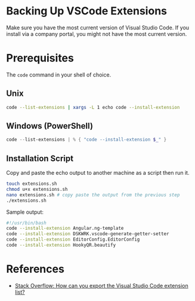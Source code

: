 # Backing Up VSCode Extensions

Make sure you have the most current version of Visual Studio Code. If you install via a company portal, you might not have the most current version.

# Prerequisites

The `code` command in your shell of choice.

## Unix

```bash
code --list-extensions | xargs -L 1 echo code --install-extension
```

## Windows (PowerShell)

```powershell
code --list-extensions | % { "code --install-extension $_" }
```

## Installation Script

Copy and paste the echo output to another machine as a script then run it.

```bash
touch extensions.sh
chmod u+x extensions.sh
nano extensions.sh # copy paste the output from the previous step
./extensions.sh
```

Sample output:

```bash
#!/usr/bin/bash
code --install-extension Angular.ng-template
code --install-extension DSKWRK.vscode-generate-getter-setter
code --install-extension EditorConfig.EditorConfig
code --install-extension HookyQR.beautify
```



# References

- [Stack Overflow: How can you export the Visual Studio Code extension list?](https://stackoverflow.com/questions/35773299/how-can-you-export-the-visual-studio-code-extension-list)
